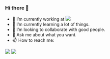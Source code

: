 ### Hi there 👋
- 🔭 I’m currently working at  <a href="https://nordica.net.br/" target="_blank"><img src="https://nordica.net.br/wp-content/uploads/2018/09/logo-nordica.png" target="_blank"></a>
- 🌱 I’m currently learning a lot of things.
- 👯 I’m looking to collaborate with good people. 
- 💬 Ask me about what you want.
- 📫 How to reach me:

<div>
<a href = "mailto:vitaotex@gmail.com"><img src="https://img.shields.io/badge/Gmail-D14836?style=for-the-badge&logo=gmail&logoColor=white" target="_blank"></a>
<a href="https://www.linkedin.com/in/vteixeira/" target="_blank"><img src="https://img.shields.io/badge/-LinkedIn-%230077B5?style=for-the-badge&logo=linkedin&logoColor=white" target="_blank"></a>   
</div>



<!--
**vitaotex2708/vitaotex2708** is a ✨ _special_ ✨ repository because its `README.md` (this file) appears on your GitHub profile.

Here are some ideas to get you started:

- 🔭 I’m currently working on Nórdica Software
- 🌱 I’m currently learning a lot of things.
- 👯 I’m looking to collaborate on ...
- 🤔 I’m looking for help with ...
- 💬 Ask me about ...
- 📫 How to reach me: ...
- 😄 Pronouns: ...
- ⚡ Fun fact: ...
-->
